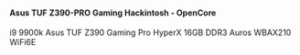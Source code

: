 #### Asus TUF Z390-PRO Gaming Hackintosh - OpenCore
i9 9900k Asus TUF Z390 Gaming Pro HyperX 16GB DDR3 Auros WBAX210 WiFi6E
